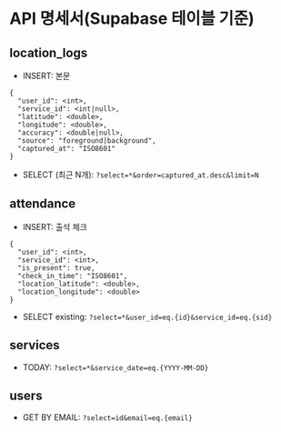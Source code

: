 # API 명세서(Supabase 테이블 기준)

## location_logs
- INSERT: 본문
```
{
  "user_id": <int>,
  "service_id": <int|null>,
  "latitude": <double>,
  "longitude": <double>,
  "accuracy": <double|null>,
  "source": "foreground|background",
  "captured_at": "ISO8601"
}
```
- SELECT (최근 N개): `?select=*&order=captured_at.desc&limit=N`

## attendance
- INSERT: 출석 체크
```
{
  "user_id": <int>,
  "service_id": <int>,
  "is_present": true,
  "check_in_time": "ISO8601",
  "location_latitude": <double>,
  "location_longitude": <double>
}
```
- SELECT existing: `?select=*&user_id=eq.{id}&service_id=eq.{sid}`

## services
- TODAY: `?select=*&service_date=eq.{YYYY-MM-DD}`

## users
- GET BY EMAIL: `?select=id&email=eq.{email}`

